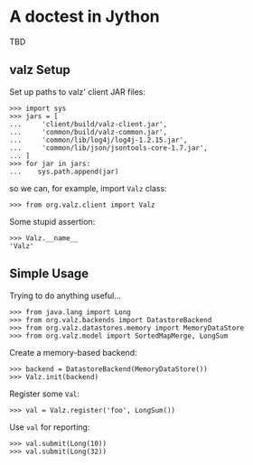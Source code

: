 A doctest in Jython
===================

TBD


valz Setup
----------

Set up paths to valz' client JAR files:

    >>> import sys
    >>> jars = [
    ...     'client/build/valz-client.jar',
    ...     'common/build/valz-common.jar',
    ...     'common/lib/log4j/log4j-1.2.15.jar',
    ...     'common/lib/json/jsontools-core-1.7.jar',
    ... ]
    >>> for jar in jars:
    ...    sys.path.append(jar)

so we can, for example, import `Valz` class:

    >>> from org.valz.client import Valz

Some stupid assertion:

    >>> Valz.__name__
    'Valz'


Simple Usage
------------

Trying to do anything useful...

    >>> from java.lang import Long
    >>> from org.valz.backends import DatastoreBackend
    >>> from org.valz.datastores.memory import MemoryDataStore
    >>> from org.valz.model import SortedMapMerge, LongSum

Create a memory-based backend:

    >>> backend = DatastoreBackend(MemoryDataStore())
    >>> Valz.init(backend)

Register some `Val`:

    >>> val = Valz.register('foo', LongSum())

Use `val` for reporting:

    >>> val.submit(Long(10))
    >>> val.submit(Long(32))

